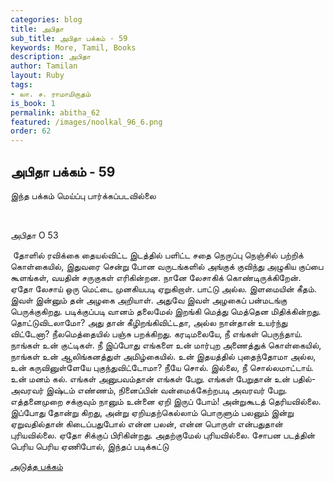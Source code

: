 ```yaml
---
categories: blog
title: அபிதா
sub_title: அபிதா பக்கம் - 59
keywords: More, Tamil, Books
description: அபிதா
author: Tamilan
layout: Ruby
tags:
- லா. ச. ராமாமிருதம்
is_book: 1
permalink: abitha_62
featured: /images/noolkal_96_6.png
order: 62
---
```

## அபிதா பக்கம் - 59

இந்த பக்கம் மெய்ப்பு பார்க்கப்படவில்லை

﻿

அபிதா O 53

﻿ தோளில் ரவிக்கை தையல்விட்ட இடத்தில் பளிட்ட சதை நெருப்பு நெஞ்சில் பற்றிக் கொள்கையில், இதுவரை சென்று போன வருடங்களில் அங்குக் குவிந்து அழுகிய குப்பை கூளங்கள், வயதின் சருகுகள் எரிகின்றன. நானே லேசாகிக் கொண்டிருக்கிறேன். ஏதோ லேசாய் ஒரு மெட்டை முனகியபடி ஏறுகிறாள். பாட்டு அல்ல. இளமையின் கீதம். இவள் இன்னும் தன் அழகை அறியாள். அதுவே இவள் அழகைப் பன்மடங்கு பெருக்குகிறது. படிக்குப்படி வானம் தலைமேல் இறங்கி மெத்து மெத்தென மிதிக்கின்றது. தொட்டுவிடலாமோ? அது தான் கீழிறங்கிவிட்டதா, அல்ல நான்தான் உயர்ந்து விட்டேனா? நீலமெத்தையில் பஞ்சு பறக்கிறது. கரடிமலையே, நீ எங்கள் பெருந்தாய். நாங்கள் உன் குட்டிகள். நீ இப்போது எங்களை உன் மார்புற அணைத்துக் கொள்கையில், நாங்கள் உன் ஆலிங்கனத்துள் அமிழ்கையில். உன் இதயத்தில் புதைந்தோமா அல்ல, உன் கருவினுள்ளேயே புகுந்துவிட்டோமா? நீயே சொல். இல்லை, நீ சொல்லமாட்டாய். உன் மனம் கல். எங்கள் அனுபவம்தான் எங்கள் பேறு. எங்கள் பேறுதான் உன் பதில்- அவரவர் இஷ்டம் எண்ணம், நினைப்பின் வன்மைக்கேற்றபடி அவரவர் பேறு. எத்தனைமுறை சக்குவும் நானும் உன்னை ஏறி இருப் போம்! அன்றுகூடத் தெரியவில்லை. இப்போது தோன்று கிறது, அன்று ஏறியதற்கெல்லாம் பொருளும் பலனும் இன்று ஏறுவதில்தான் கிடைப்பதுபோல் என்ன பலன், என்ன பொருள் என்பதுதான் புரியவில்லை. ஏதோ சிக்குப் பிரிகின்றது. அதற்குமேல் புரியவில்லை. சோபன படத்தின் பெரிய பெரிய ஏணிபோல், இந்தப் படிக்கட்டு

[அடுத்த பக்கம்](abitha_63)